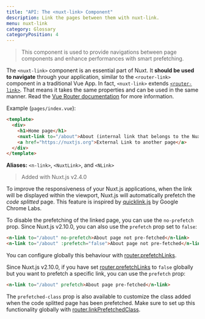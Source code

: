 ```yaml
---
title: "API: The <nuxt-link> Component"
description: Link the pages between them with nuxt-link.
menu: nuxt-link
category: Glossary
categoryPosition: 4
---
```


> This component is used to provide navigations between page components and enhance performances with smart prefetching.

The `<nuxt-link>` component is an essential part of Nuxt. It **should be used to navigate** through your application, similar to the `<router-link>` component in a traditional Vue App. In fact, `<nuxt-link>` extends [`<router-link>`](https://router.vuejs.org/api/#router-link). That means it takes the same properties and can be used in the same manner. Read the [Vue Router documentation](https://router.vuejs.org/api/#router-link) for more information.

Example (`pages/index.vue`):

```html
<template>
  <div>
    <h1>Home page</h1>
    <nuxt-link to="/about">About (internal link that belongs to the Nuxt App)</nuxt-link>
    <a href="https://nuxtjs.org">External Link to another page</a>
  </div>
</template>
```

**Aliases:** `<n-link>`, `<NuxtLink>`, and `<NLink>`

> Added with Nuxt.js v2.4.0

To improve the responsiveness of your Nuxt.js applications, when the link will be displayed within the viewport, Nuxt.js will automatically prefetch the *code splitted* page. This feature is inspired by [quicklink.js](https://github.com/GoogleChromeLabs/quicklink) by Google Chrome Labs.

To disable the prefetching of the linked page, you can use the `no-prefetch` prop. Since Nuxt.js v2.10.0, you can also use the `prefetch` prop set to `false`:

```html
<n-link to="/about" no-prefetch>About page not pre-fetched</n-link>
<n-link to="/about" :prefetch="false">About page not pre-fetched</n-link>
```

You can configure globally this behaviour with [router.prefetchLinks](/api/configuration-router#prefetchlinks).

Since Nuxt.js v2.10.0, if you have set [router.prefetchLinks](/api/configuration-router#prefetchlinks) to `false` globally but you want to prefetch a specific link, you can use the `prefetch` prop:

```html
<n-link to="/about" prefetch>About page pre-fetched</n-link>
```

The `prefetched-class` prop is also available to customize the class added when the code splitted page has been prefetched. Make sure to set up this functionality globally with [router.linkPrefetchedClass](/api/configuration-router#linkprefetchedclass).
